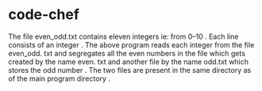 # code-chef
 The file even_odd.txt contains eleven integers ie: from 0–10 .
Each line consists of an integer . 
The above program reads each integer from the file even_odd.
txt and segregates all the even numbers in the file which gets created by the name even.
txt and another file by the name odd.txt which stores the odd number . 
The two files are present in the same directory as of the main program directory .
